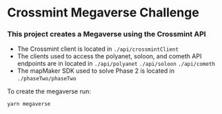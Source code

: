 # Crossmint Megaverse Challenge

### This project creates a Megaverse using the Crossmint API

* The Crossmint client is located in `./api/crossmintClient`<br>
* The clients used to access the polyanet, soloon, and cometh API endpoints are in located in `./api/polyanet` `./api/soloon` `./api/cometh`<br>
* The mapMaker SDK used to solve Phase 2 is located in `./phaseTwo/phaseTwo`

To create the megaverse run:
```shell
yarn megaverse
```
